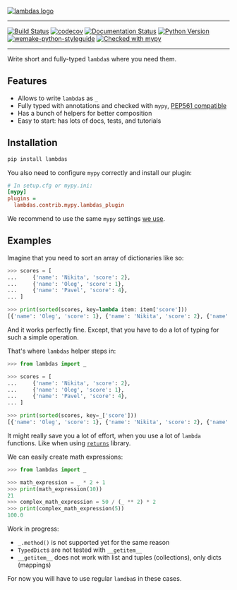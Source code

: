 [![lambdas logo](https://raw.githubusercontent.com/dry-python/brand/master/logo/lambdas.png)](https://github.com/dry-python/lambdas)

-----

[![Build Status](https://github.com/dry-python/lambdas/workflows/test/badge.svg?branch=master&event=push)](https://github.com/dry-python/lambdas/actions?query=workflow%3Atest)
[![codecov](https://codecov.io/gh/dry-python/lambdas/branch/master/graph/badge.svg)](https://codecov.io/gh/dry-python/lambdas)
[![Documentation Status](https://readthedocs.org/projects/lambdas/badge/?version=latest)](https://lambdas.readthedocs.io/en/latest/?badge=latest)
[![Python Version](https://img.shields.io/pypi/pyversions/lambdas.svg)](https://pypi.org/project/lambdas/)
[![wemake-python-styleguide](https://img.shields.io/badge/style-wemake-000000.svg)](https://github.com/wemake-services/wemake-python-styleguide) [![Checked with mypy](http://www.mypy-lang.org/static/mypy_badge.svg)](http://mypy-lang.org/)

-----

Write short and fully-typed `lambda`s where you need them.


## Features

- Allows to write `lambda`s as `_`
- Fully typed with annotations and checked with `mypy`, [PEP561 compatible](https://www.python.org/dev/peps/pep-0561/)
- Has a bunch of helpers for better composition
- Easy to start: has lots of docs, tests, and tutorials


## Installation

```bash
pip install lambdas
```

You also need to configure `mypy` correctly and install our plugin:

```ini
# In setup.cfg or mypy.ini:
[mypy]
plugins =
  lambdas.contrib.mypy.lambdas_plugin
```

We recommend to use the same `mypy` settings [we use](https://github.com/wemake-services/wemake-python-styleguide/blob/master/styles/mypy.toml).


## Examples

Imagine that you need to sort an array of dictionaries like so:

```python
>>> scores = [
...     {'name': 'Nikita', 'score': 2},
...     {'name': 'Oleg', 'score': 1},
...     {'name': 'Pavel', 'score': 4},
... ]

>>> print(sorted(scores, key=lambda item: item['score']))
[{'name': 'Oleg', 'score': 1}, {'name': 'Nikita', 'score': 2}, {'name': 'Pavel', 'score': 4}]
```

And it works perfectly fine.
Except, that you have to do a lot of typing for such a simple operation.

That's where `lambdas` helper steps in:

```python
>>> from lambdas import _

>>> scores = [
...     {'name': 'Nikita', 'score': 2},
...     {'name': 'Oleg', 'score': 1},
...     {'name': 'Pavel', 'score': 4},
... ]

>>> print(sorted(scores, key=_['score']))
[{'name': 'Oleg', 'score': 1}, {'name': 'Nikita', 'score': 2}, {'name': 'Pavel', 'score': 4}]
```

It might really save you a lot of effort,
when you use a lot of `lambda` functions.
Like when using [`returns`](https://github.com/dry-python/returns) library.

We can easily create math expressions:

```python
>>> from lambdas import _

>>> math_expression = _ * 2 + 1
>>> print(math_expression(10))
21
>>> complex_math_expression = 50 / (_ ** 2) * 2
>>> print(complex_math_expression(5))
100.0
```

Work in progress:

- `_.method()` is not supported yet for the same reason
- `TypedDict`s are not tested with `__getitem__`
- `__getitem__` does not work with list and tuples (collections), only dicts (mappings)

For now you will have to use regular `lamdba`s in these cases.
